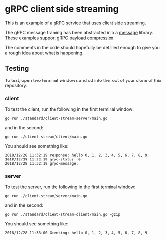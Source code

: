 # gRPC client side streaming

This is an example of a gRPC service that uses client side streaming.

The gRPC message framing has been abstracted into a [message](./message) library. These examples support [gRPC payload compression](https://github.com/grpc/grpc/blob/d8662f5704ec6f03122943f9baa5ed07b88a1fdf/doc/compression.md).

The comments in the code should hopefully be detailed enough to give you a rough idea about what is happening.

## Testing

To test, open two terminal windows and cd into the root of your clone of this repository.


### client
To test the client, run the following in the first terminal window:

```shell
go run ./standard/client-stream-server/main.go
```

and in the second:

```shell
go run ./client-stream/client/main.go
```

You should see something like:

```
2018/12/28 11:32:19 response: hello 0, 1, 2, 3, 4, 5, 6, 7, 8, 9
2018/12/28 11:32:19 grpc-status: 0
2018/12/28 11:32:19 grpc-message:
```

### server

To test the server, run the following in the first terminal window:

```shell
go run ./client-stream/server/main.go
```

and in the second:

```shell
go run ./standard/client-stream-client/main.go -gzip
```

You should see something like:

```
2018/12/28 11:33:00 Greeting: hello 0, 1, 2, 3, 4, 5, 6, 7, 8, 9
```


